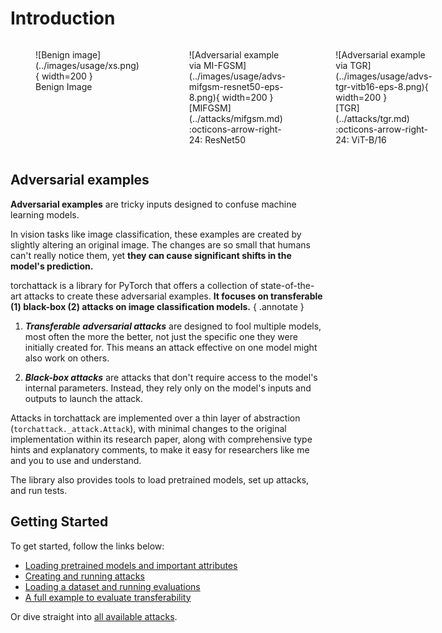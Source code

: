 # Introduction

<div markdown style="display: flex; justify-content: space-around;">
<figure markdown="span">
    ![Benign image](../images/usage/xs.png){ width=200 }
    <figcaption>Benign Image</figcaption>
</figure>
<figure markdown="span">
    ![Adversarial example via MI-FGSM](../images/usage/advs-mifgsm-resnet50-eps-8.png){ width=200 }
    <figcaption markdown>[MIFGSM](../attacks/mifgsm.md) :octicons-arrow-right-24: ResNet50</figcaption>
</figure>
<figure markdown="span">
    ![Adversarial example via TGR](../images/usage/advs-tgr-vitb16-eps-8.png){ width=200 }
    <figcaption markdown>[TGR](../attacks/tgr.md) :octicons-arrow-right-24: ViT-B/16</figcaption>
</figure>
</div>

## Adversarial examples

**Adversarial examples** are tricky inputs designed to confuse machine learning models.

In vision tasks like image classification, these examples are created by slightly altering an original image. The changes are so small that humans can't really notice them, yet **they can cause significant shifts in the model's prediction.**

torchattack is a library for PyTorch that offers a collection of state-of-the-art attacks to create these adversarial examples. **It focuses on transferable (1) black-box (2) attacks on image classification models.**
{ .annotate }

1. **_Transferable adversarial attacks_** are designed to fool multiple models, most often the more the better, not just the specific one they were initially created for. This means an attack effective on one model might also work on others.

2. **_Black-box attacks_** are attacks that don't require access to the model's internal parameters. Instead, they rely only on the model's inputs and outputs to launch the attack.

Attacks in torchattack are implemented over a thin layer of abstraction (`torchattack._attack.Attack`), with minimal changes to the original implementation within its research paper, along with comprehensive type hints and explanatory comments, to make it easy for researchers like me and you to use and understand.

The library also provides tools to load pretrained models, set up attacks, and run tests.

## Getting Started

To get started, follow the links below:

- [Loading pretrained models and important attributes](./attack-model.md)
- [Creating and running attacks](./attack-creation.md)
- [Loading a dataset and running evaluations](./attack-evaluation.md)
- [A full example to evaluate transferability](./api-reference.md)

Or dive straight into [all available attacks](../attacks/index.md).
